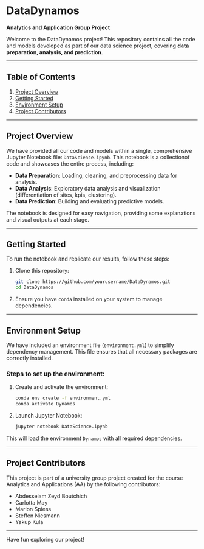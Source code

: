 # DataDynamos

**Analytics and Application Group Project**

Welcome to the DataDynamos project! This repository contains all the code and models developed as part of our data science project, covering **data preparation, analysis, and prediction**.

---

## Table of Contents
1. [Project Overview](#project-overview)
2. [Getting Started](#getting-started)
3. [Environment Setup](#environment-setup)
4. [Project Contributors](#project-contributors)

---

## Project Overview
We have provided all our code and models within a single, comprehensive Jupyter Notebook file: `DataScience.ipynb`. This notebook is a collectionof code and showcases the entire process, including:
- **Data Preparation**: Loading, cleaning, and preprocessing data for analysis.
- **Data Analysis**: Exploratory data analysis and visualization (differentiation of sites, kpis, clustering).
- **Data Prediction**: Building and evaluating predictive models.

The notebook is designed for easy navigation, providing some explanations and visual outputs at each stage.

---

## Getting Started
To run the notebook and replicate our results, follow these steps:

1. Clone this repository:
   ```bash
   git clone https://github.com/yourusername/DataDynamos.git
   cd DataDynamos
   ```

2. Ensure you have `conda` installed on your system to manage dependencies.

---

## Environment Setup
We have included an environment file (`environment.yml`) to simplify dependency management. This file ensures that all necessary packages are correctly installed.

### Steps to set up the environment:

1. Create and activate the environment:
   ```bash
   conda env create -f environment.yml
   conda activate Dynamos
   ```

2. Launch Jupyter Notebook:
   ```bash
   jupyter notebook DataScience.ipynb
   ```

This will load the environment `Dynamos` with all required dependencies.

---

## Project Contributors
This project is part of a university group project created for the course Analytics and Applications (AA) by the following contributors: 
- Abdesselam Zeyd Boutchich
- Carlotta May
- Marlon Spiess
- Steffen Niesmann
- Yakup Kula
---

Have fun exploring our project! 

